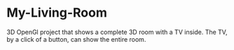 # My-Living-Room
3D OpenGl project that shows a complete 3D room with a TV inside. The TV, by a click of a button, can show the entire room.
